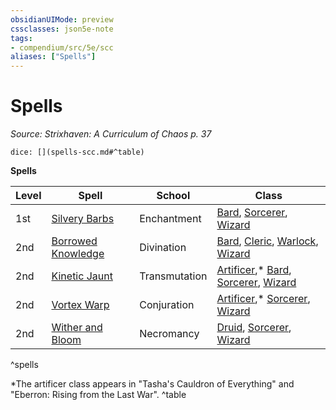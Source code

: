 ```yaml
---
obsidianUIMode: preview
cssclasses: json5e-note
tags:
- compendium/src/5e/scc
aliases: ["Spells"]
---
```

# Spells
*Source: Strixhaven: A Curriculum of Chaos p. 37* 

`dice: [](spells-scc.md#^table)`

**Spells**

| Level | Spell | School | Class |
|-------|-------|--------|-------|
| 1st | [Silvery Barbs](silvery-barbs-scc.md) | Enchantment | [Bard](bard.md), [Sorcerer](sorcerer.md), [Wizard](wizard.md) |
| 2nd | [Borrowed Knowledge](borrowed-knowledge-scc.md) | Divination | [Bard](bard.md), [Cleric](cleric.md), [Warlock](warlock.md), [Wizard](wizard.md) |
| 2nd | [Kinetic Jaunt](kinetic-jaunt-scc.md) | Transmutation | [Artificer](artificer-tce.md),* [Bard](bard.md), [Sorcerer](sorcerer.md), [Wizard](wizard.md) |
| 2nd | [Vortex Warp](vortex-warp-scc.md) | Conjuration | [Artificer](artificer-tce.md),* [Sorcerer](sorcerer.md), [Wizard](wizard.md) |
| 2nd | [Wither and Bloom](wither-and-bloom-scc.md) | Necromancy | [Druid](druid.md), [Sorcerer](sorcerer.md), [Wizard](wizard.md) |
^spells

*The artificer class appears in "Tasha's Cauldron of Everything" and "Eberron: Rising from the Last War".
^table